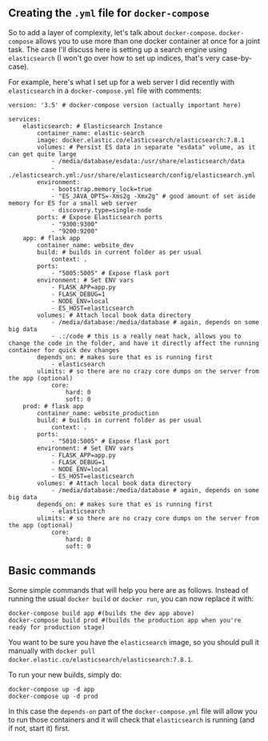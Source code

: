 ## Creating the `.yml` file for `docker-compose`

So to add a layer of complexity, let's talk about `docker-compose`.  `docker-compose` allows you to use more than one docker container at once for a joint task.  The case I'll discuss here is setting up a search engine using `elasticsearch` (I won't go over how to set up indices, that's very case-by-case).

For example, here's what I set up for a web server I did recently with `elasticsearch` in a `docker-compose.yml` file with comments:

```
version: '3.5' # docker-compose version (actually important here)

services:
    elasticsearch: # Elasticsearch Instance
        container_name: elastic-search
        image: docker.elastic.co/elasticsearch/elasticsearch:7.8.1
        volumes: # Persist ES data in separate "esdata" volume, as it can get quite large
            - /media/database/esdata:/usr/share/elasticsearch/data
            - ./elasticsearch.yml:/usr/share/elasticsearch/config/elasticsearch.yml
        environment:
            - bootstrap.memory_lock=true
            - "ES_JAVA_OPTS=-Xms2g -Xmx2g" # good amount of set aside memory for ES for a small web server
            - discovery.type=single-node
        ports: # Expose Elasticsearch ports
            - "9300:9300"
            - "9200:9200"
    app: # flask app
        container_name: website_dev
        build: # builds in current folder as per usual
            context: .
        ports:
            - "5005:5005" # Expose flask port
        environment: # Set ENV vars
            - FLASK_APP=app.py
            - FLASK_DEBUG=1
            - NODE_ENV=local
            - ES_HOST=elasticsearch
        volumes: # Attach local book data directory
            - /media/database:/media/database # again, depends on some big data
            - .:/code # this is a really neat hack, allows you to change the code in the folder, and have it directly affect the running container for quick dev changes
        depends_on: # makes sure that es is running first
            - elasticsearch
        ulimits: # so there are no crazy core dumps on the server from the app (optional)
            core:
                hard: 0
                soft: 0
    prod: # flask app
        container_name: website_production
        build: # builds in current folder as per usual
            context: .
        ports:
            - "5010:5005" # Expose flask port
        environment: # Set ENV vars
            - FLASK_APP=app.py
            - FLASK_DEBUG=1
            - NODE_ENV=local
            - ES_HOST=elasticsearch
        volumes: # Attach local book data directory
            - /media/database:/media/database # again, depends on some big data
        depends_on: # makes sure that es is running first
            - elasticsearch
        ulimits: # so there are no crazy core dumps on the server from the app (optional)
            core:
                hard: 0
                soft: 0
```

## Basic commands

Some simple commands that will help you here are as follows.  Instead of running the usual `docker build` or `docker run`, you can now replace it with:

```
docker-compose build app #(builds the dev app above)
docker-compose build prod #(builds the production app when you're ready for production stage)
```

You want to be sure you have the `elasticsearch` image, so you should pull it manually with `docker pull docker.elastic.co/elasticsearch/elasticsearch:7.8.1`.

To run your new builds, simply do:

```
docker-compose up -d app
docker-compose up -d prod
```

In this case the `depends-on` part of the `docker-compose.yml` file will allow you to run those containers and it will check that `elasticsearch` is running (and if not, start it) first.
